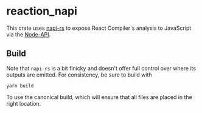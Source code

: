 # reaction_napi

This crate uses [napi-rs](https://napi.rs/) to expose React Compiler's analysis to JavaScript via the [Node-API](https://nodejs.org/api/n-api.html#node-api).

## Build

Note that `napi-rs` is a bit finicky and doesn't offer full control over where its outputs are emitted. For consistency, be sure to build with

```
yarn build
```

To use the canonical build, which will ensure that all files are placed in the right location.
